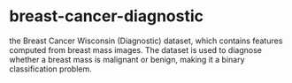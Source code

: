 # breast-cancer-diagnostic
the Breast Cancer Wisconsin (Diagnostic) dataset, which contains features computed from breast mass images. The dataset is used to diagnose whether a breast mass is malignant or benign, making it a binary classification problem.
